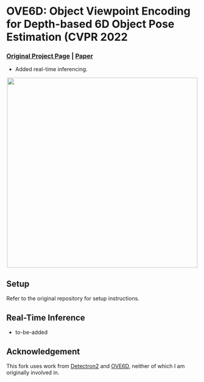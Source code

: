 # OVE6D: Object Viewpoint Encoding for Depth-based 6D Object Pose Estimation (CVPR 2022
### [Original Project Page](https://dingdingcai.github.io/ove6d-pose/) | [Paper](https://arxiv.org/abs/2203.01072)


- Added real-time inferencing.

<p align="center">
    <img src ="assets/introduction_figure.png" width="500" />
</p>

## Setup
Refer to the original repository for setup instructions.

## Real-Time Inference
- to-be-added

## Acknowledgement
This fork uses work from [Detectron2](https://github.com/facebookresearch/detectron2) and [OVE6D](https://github.com/zju3dv/OnePose), neither of which I am originally involved in.
